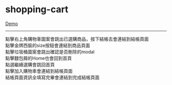 # shopping-cart

<a href="https://xiu43317.github.io/shopping-cart/shoppingCart_index.html"> Demo </a>
<hr>
<p>點擊右上角購物車圖案會跳出已選購商品，按下結帳去會連結到結帳頁面<br>
   點擊金牌西裝的size按鈕會連結到商品頁面<br>
   點擊垃圾桶圖案會跳出確認是否刪除的modal<br>
   點擊麵包屑的Home也會回到首頁<br>
   點選繼續選購會跳回首頁<br>
   點擊加入購物車會連結到結帳頁面<br>
   結帳頁面資訊全填寫完畢會連結到完成結帳頁面</p>
